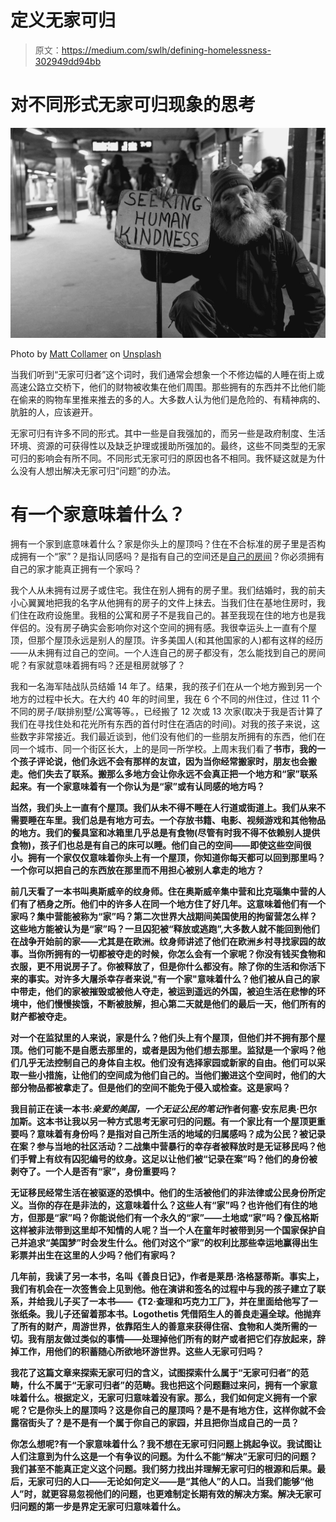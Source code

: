 # 定义无家可归

> 原文：<https://medium.com/swlh/defining-homelessness-302949dd94bb>

# 对不同形式无家可归现象的思考

![](img/7c6b42d74a9bb3d1814108fb739f1ddb.png)

Photo by [Matt Collamer](https://unsplash.com/@breakyourboundaries4?utm_source=medium&utm_medium=referral) on [Unsplash](https://unsplash.com?utm_source=medium&utm_medium=referral)

当我们听到“无家可归者”这个词时，我们通常会想象一个不修边幅的人睡在街上或高速公路立交桥下，他们的财物被收集在他们周围。那些拥有的东西并不比他们能在偷来的购物车里推来推去的多的人。大多数人认为他们是危险的、有精神病的、肮脏的人，应该避开。

无家可归有许多不同的形式。其中一些是自我强加的，而另一些是政府制度、生活环境、资源的可获得性以及缺乏护理或援助所强加的。最终，这些不同类型的无家可归的影响会有所不同。不同形式无家可归的原因也各不相同。我怀疑这就是为什么没有人想出解决无家可归“问题”的办法。

# 有一个家意味着什么？

拥有一个家到底意味着什么？家是你头上的屋顶吗？住在不合标准的房子里是否构成拥有一个“家”？是指认同感吗？是指有自己的空间还是[自己的房间](/swlh/a-room-of-ones-own-how-i-am-finding-my-creative-space-3d3bea0d3fe5)？你必须拥有自己的家才能真正拥有一个家吗？

我个人从未拥有过房子或住宅。我住在别人拥有的房子里。我们结婚时，我的前夫小心翼翼地把我的名字从他拥有的房子的文件上抹去。当我们住在基地住房时，我们住在政府设施里。我租的公寓和房子不是我自己的。甚至我现在住的地方也是我伴侣的。没有房子确实会影响你对这个空间的拥有感。我很幸运头上一直有个屋顶，但那个屋顶永远是别人的屋顶。许多美国人(和其他国家的人)都有这样的经历——从未拥有过自己的空间。一个人连自己的房子都没有，怎么能找到自己的房间呢？有家就意味着拥有吗？还是租房就够了？

我和一名海军陆战队员结婚 14 年了。结果，我的孩子们在从一个地方搬到另一个地方的过程中长大。在大约 40 年的时间里，我在 6 个不同的州住过，住过 11 个不同的房子/联排别墅/公寓等等。，已经搬了 12 次或 13 次家(取决于我是否计算了我们在寻找住处和花光所有东西的首付时住在酒店的时间)。对我的孩子来说，这些数字非常接近。我们最近谈到，他们没有他们的一些朋友所拥有的东西，他们在同一个城市、同一个街区长大，上的是同一所学校。上周末我们看了[](/@drmehollis/rocketman-and-booksmart-bc7052fcee94)**书市，我的一个孩子评论说，他们永远不会有那样的友谊，因为当你经常搬家时，朋友也会搬走。他们失去了联系。搬那么多地方会让你永远不会真正把一个地方和“家”联系起来。有一个家意味着有一个你认为是“家”或有认同感的地方吗？**

**当然，我们头上一直有个屋顶。我们从未不得不睡在人行道或街道上。我们从来不需要睡在车里。我们总是有地方可去。一个存放书籍、电影、视频游戏和其他物品的地方。我们的餐具室和冰箱里几乎总是有食物(尽管有时我不得不依赖别人提供食物)，孩子们也总是有自己的床可以睡。他们自己的空间——即使这些空间很小。拥有一个家仅仅意味着你头上有一个屋顶，你知道你每天都可以回到那里吗？一个你可以把自己的东西放在那里而不用担心被别人拿走的地方？**

**前几天看了一本书叫[](/swlh/the-cost-of-survival-bcbf3aaee5a)**奥斯威辛的纹身师。住在奥斯威辛集中营和比克瑙集中营的人们有了栖身之所。他们中的许多人在同一个地方住了好几年。这意味着他们有一个家吗？集中营能被称为“家”吗？第二次世界大战期间美国使用的拘留营怎么样？这些地方能被认为是“家”吗？一旦囚犯被“释放或逃跑”,大多数人就不能回到他们在战争开始前的家——尤其是在欧洲。纹身师讲述了他们在欧洲乡村寻找家园的故事。当你所拥有的一切都被夺走的时候，你怎么会有一个家呢？你没有钱买食物和衣服，更不用说房子了。你被释放了，但是你什么都没有。除了你的生活和你活下来的事实。对许多大屠杀幸存者来说,"有一个家"意味着什么？他们被从自己的家中带走，他们的家被摧毁或被他人夺走，被运到遥远的外国，被迫生活在悲惨的环境中，他们慢慢挨饿，不断被肢解，担心第二天就是他们的最后一天，他们所有的财产都被夺走。****

**对一个在监狱里的人来说，家是什么？他们头上有个屋顶，但他们并不拥有那个屋顶。他们可能不是自愿去那里的，或者是因为他们想去那里。监狱是一个家吗？他们几乎无法控制自己的身体自主权。他们没有选择家园或新家的自由。他们可以采取一些小措施，让他们的空间成为他们自己的。当他们搬进这个空间时，他们的大部分物品都被拿走了。但是他们的空间不能免于侵入或检查。这是家吗？**

**我目前正在读一本书:*亲爱的美国，一个无证公民的笔记*作者何塞·安东尼奥·巴尔加斯。这本书让我以另一种方式思考无家可归的问题。有一个家比有一个屋顶更重要吗？意味着有身份吗？是指对自己所生活的地域的归属感吗？成为公民？被记录在案？参与当地的社区活动？二战集中营暴行的幸存者被释放时是无证移民吗？他们手臂上有纹有囚犯编号的纹身。这足以让他们被“记录在案”吗？他们的身份被剥夺了。一个人是否有“家”，身份重要吗？**

**无证移民经常生活在被驱逐的恐惧中。他们的生活被他们的非法律或公民身份所定义。当你的存在是非法的，这意味着什么？这些人有“家”吗？也许他们有住的地方，但那是“家”吗？你能说他们有一个永久的“家”——土地或“家”吗？像瓦格斯这样被非法带到这里却不知情的人呢？当一个人在童年时被带到另一个国家保护自己并追求“美国梦”时会发生什么。他们对这个“家”的权利比那些幸运地赢得出生彩票并出生在这里的人少吗？他们有家吗？**

**几年前，我读了另一本书，名叫《善良日记》，作者是莱昂·洛格瑟蒂斯。事实上，我们有机会在一次签售会上见到他。他在演讲和签名的过程中与我的孩子建立了联系，并给我儿子买了一本书——《T2·查理和巧克力工厂》，并在里面给他写了一张纸条。我儿子还留着那本书。Logothetis 凭借陌生人的善良走遍全球。他抛弃了所有的财产，周游世界，依靠陌生人的善意来获得住宿、食物和人类所需的一切。我有朋友做过类似的事情——处理掉他们所有的财产或者把它们存放起来，辞掉工作，用他们的积蓄随心所欲地环游世界。这些人无家可归吗？**

**我花了这篇文章来探索无家可归的含义，试图探索什么属于“无家可归者”的范畴，什么不属于“无家可归者”的范畴。我也把这个问题翻过来问，拥有一个家意味着什么。根据定义，无家可归意味着没有家。那么，我们如何定义拥有一个家呢？它是你头上的屋顶吗？这是你自己的屋顶吗？是不是有地方住，这样你就不会露宿街头了？是不是有一个属于你自己的家园，并且把你当成自己的一员？**

**你怎么想呢?有一个家意味着什么？我不想在无家可归问题上挑起争议。我试图让人们注意到为什么这是一个有争议的问题。为什么不能“解决”无家可归的问题？我们甚至不能真正定义这个问题。我们努力找出并理解无家可归的根源和后果。最后，无家可归的人口——无论如何定义——是“其他人”的人口。当我们能够“他人”时，就更容易忽视他们的问题，也更难制定长期有效的解决方案。解决无家可归问题的第一步是界定无家可归意味着什么。**